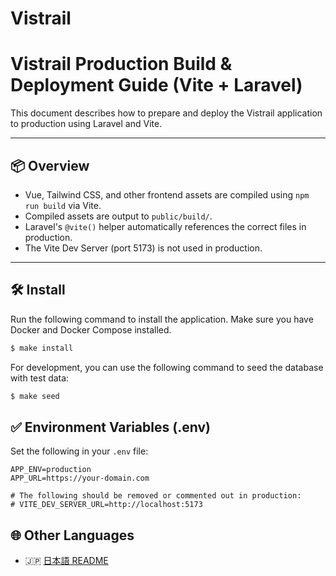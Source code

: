 # Vistrail

# Vistrail Production Build & Deployment Guide (Vite + Laravel)

This document describes how to prepare and deploy the Vistrail application to production using Laravel and Vite.

---

## 📦 Overview

- Vue, Tailwind CSS, and other frontend assets are compiled using `npm run build` via Vite.
- Compiled assets are output to `public/build/`.
- Laravel's `@vite()` helper automatically references the correct files in production.
- The Vite Dev Server (port 5173) is not used in production.

---

## 🛠️ Install

Run the following command to install the application. Make sure you have Docker and Docker Compose installed.

```bash
$ make install
```

For development, you can use the following command to seed the database with test data:

```bash
$ make seed
```

## ✅ Environment Variables (.env)

Set the following in your `.env` file:

```env
APP_ENV=production
APP_URL=https://your-domain.com

# The following should be removed or commented out in production:
# VITE_DEV_SERVER_URL=http://localhost:5173
```

## 🌐 Other Languages

- 🇯🇵 [日本語 README](README.ja.md)